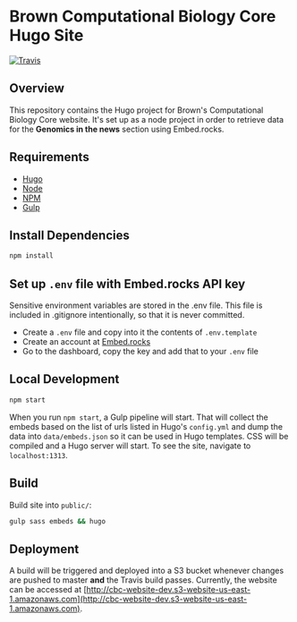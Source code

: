 # Brown Computational Biology Core Hugo Site

[![Travis](https://img.shields.io/travis/compbiocore/cbc-hugo-site.svg?style=flat-square)](https://travis-ci.org/compbiocore/cbc-hugo-site)


## Overview

This repository contains the Hugo project for Brown's Computational Biology Core website. It's set up as a node project in order to retrieve data for the **Genomics in the news** section using Embed.rocks.

## Requirements

- [Hugo](https://gohugo.io/)
- [Node](https://nodejs.org/en/)
- [NPM](https://nodejs.org/en/)
- [Gulp](https://gulpjs.com)


## Install Dependencies

```bash
npm install
```

## Set up `.env` file with Embed.rocks API key
Sensitive environment variables are stored in the .env file. This file is included in .gitignore intentionally, so that it is never committed.
- Create a `.env` file and copy into it the contents of `.env.template`
- Create an account at [Embed.rocks](https://embed.rocks/)
- Go to the dashboard, copy the key and add that to your `.env` file

## Local Development

```bash
npm start
```

When you run `npm start`, a Gulp pipeline will start. That will collect the embeds based on the list of urls listed in Hugo's
`config.yml` and dump the data into `data/embeds.json` so it can be used in Hugo templates. CSS will be compiled and a Hugo server will start.
To see the site, navigate to `localhost:1313`.

## Build

Build site into `public/`:

```bash
gulp sass embeds && hugo
```

## Deployment

A build will be triggered and deployed into a S3 bucket whenever changes are pushed to master **and** the Travis build passes. Currently, the website can be accessed at [http://cbc-website-dev.s3-website-us-east-1.amazonaws.com](http://cbc-website-dev.s3-website-us-east-1.amazonaws.com).
